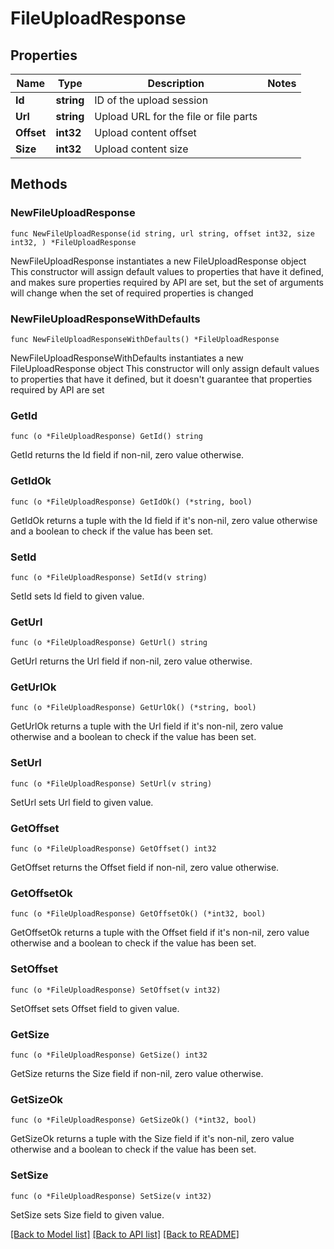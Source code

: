# FileUploadResponse

## Properties

Name | Type | Description | Notes
------------ | ------------- | ------------- | -------------
**Id** | **string** | ID of the upload session | 
**Url** | **string** | Upload URL for the file or file parts | 
**Offset** | **int32** | Upload content offset | 
**Size** | **int32** | Upload content size | 

## Methods

### NewFileUploadResponse

`func NewFileUploadResponse(id string, url string, offset int32, size int32, ) *FileUploadResponse`

NewFileUploadResponse instantiates a new FileUploadResponse object
This constructor will assign default values to properties that have it defined,
and makes sure properties required by API are set, but the set of arguments
will change when the set of required properties is changed

### NewFileUploadResponseWithDefaults

`func NewFileUploadResponseWithDefaults() *FileUploadResponse`

NewFileUploadResponseWithDefaults instantiates a new FileUploadResponse object
This constructor will only assign default values to properties that have it defined,
but it doesn't guarantee that properties required by API are set

### GetId

`func (o *FileUploadResponse) GetId() string`

GetId returns the Id field if non-nil, zero value otherwise.

### GetIdOk

`func (o *FileUploadResponse) GetIdOk() (*string, bool)`

GetIdOk returns a tuple with the Id field if it's non-nil, zero value otherwise
and a boolean to check if the value has been set.

### SetId

`func (o *FileUploadResponse) SetId(v string)`

SetId sets Id field to given value.


### GetUrl

`func (o *FileUploadResponse) GetUrl() string`

GetUrl returns the Url field if non-nil, zero value otherwise.

### GetUrlOk

`func (o *FileUploadResponse) GetUrlOk() (*string, bool)`

GetUrlOk returns a tuple with the Url field if it's non-nil, zero value otherwise
and a boolean to check if the value has been set.

### SetUrl

`func (o *FileUploadResponse) SetUrl(v string)`

SetUrl sets Url field to given value.


### GetOffset

`func (o *FileUploadResponse) GetOffset() int32`

GetOffset returns the Offset field if non-nil, zero value otherwise.

### GetOffsetOk

`func (o *FileUploadResponse) GetOffsetOk() (*int32, bool)`

GetOffsetOk returns a tuple with the Offset field if it's non-nil, zero value otherwise
and a boolean to check if the value has been set.

### SetOffset

`func (o *FileUploadResponse) SetOffset(v int32)`

SetOffset sets Offset field to given value.


### GetSize

`func (o *FileUploadResponse) GetSize() int32`

GetSize returns the Size field if non-nil, zero value otherwise.

### GetSizeOk

`func (o *FileUploadResponse) GetSizeOk() (*int32, bool)`

GetSizeOk returns a tuple with the Size field if it's non-nil, zero value otherwise
and a boolean to check if the value has been set.

### SetSize

`func (o *FileUploadResponse) SetSize(v int32)`

SetSize sets Size field to given value.



[[Back to Model list]](../README.md#documentation-for-models) [[Back to API list]](../README.md#documentation-for-api-endpoints) [[Back to README]](../README.md)


